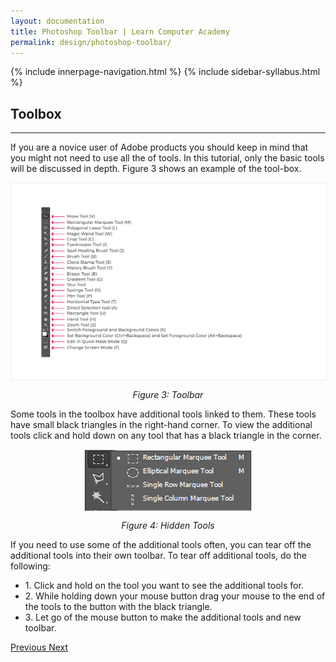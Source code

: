 ```yaml
---
layout: documentation
title: Photoshop Toolbar | Learn Computer Academy
permalink: design/photoshop-toolbar/
---
```

<div class="loader">
{% include innerpage-navigation.html %}
{% include sidebar-syllabus.html %}
 <div class="page-content">
  <div class="content-wrapper">
   <div class="row">
    <div class="col-md-9 content">
     <!-- Your content goes started here -->
     <div class="doc-content">
      <h2>Toolbox</h2>
      <hr>
      <p>If you are a novice user of Adobe products you should keep in mind that you might not need to use all the of tools. In this tutorial, only the basic tools will be discussed in depth. Figure 3 shows an example of the tool-box.</p>
      <img src="{{ site.baseurl }}/../assets/img/toolbar.jpg" alt="Toolbar" style="max-width: 100%; height: auto; display: block; margin: 1em auto; border: 1px solid #eee;">
      <span style="display: block; text-align: center;">
       <i>Figure 3: Toolbar</i>
      </span>
      <p>Some tools in the toolbox have additional tools linked to them. These tools have small black triangles in the right-hand corner. To view the additional tools click and hold down on any tool that has a black triangle in the corner.</p>
      <img src="{{ site.baseurl }}/../assets/img/marquee-tool.jpg" alt="Toolbar" style="max-width: 100%; height: auto; display: block; margin: 1em auto; border: 1px solid #eee;">
      <span style="display: block; text-align: center;">
       <i>Figure 4: Hidden Tools</i>
      </span>
      <p>If you need to use some of the additional tools often, you can tear off the additional tools into their own toolbar. To tear off additional tools, do the following:</p>
      <ul>
       <li>1. Click and hold on the tool you want to see the additional tools for.</li>
       <li>2. While holding down your mouse button drag your mouse to the end of the tools to the button with the black triangle.</li>
       <li>3. Let go of the mouse button to make the additional tools and new toolbar. </li>
      </ul>
     </div>
     <!-- /.Your content goes ends here -->
     <div class="footer-btn d-flex justify-content-between">
      <a href="/design/photoshop-intro" class="btn">
       <i class="fas fa-arrow-circle-left"></i>Previous </a>
      <a href="/design/photoshop-selection-tools" class="btn">Next <i class="fas fa-arrow-circle-right"></i>
      </a>
     </div>
     <!-- /.End of footer button -->
    </div>
    <!-- Right Sidebar Start--> 
    <?php include '../../includes/right-sidebar-innerpage.php'; ?>
    <!-- Right-Sidebar End -->
   </div>
  </div>
